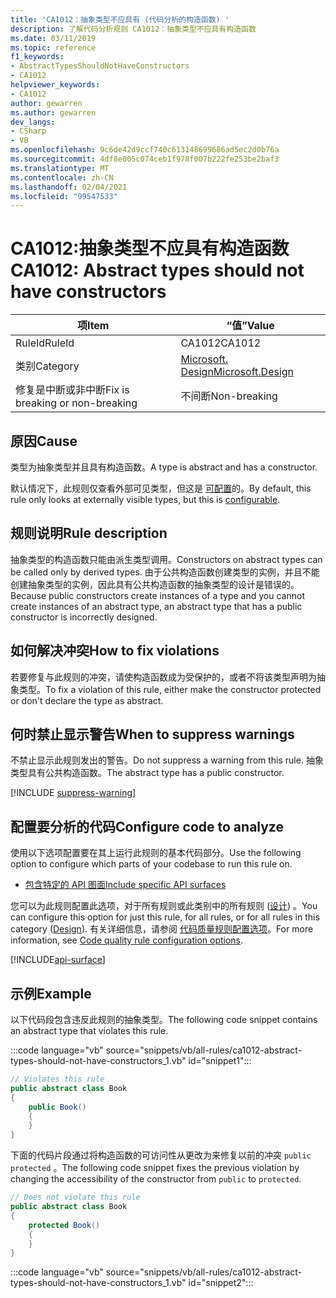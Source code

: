 ```yaml
---
title: 'CA1012：抽象类型不应具有 (代码分析的构造函数) '
description: 了解代码分析规则 CA1012：抽象类型不应具有构造函数
ms.date: 03/11/2019
ms.topic: reference
f1_keywords:
- AbstractTypesShouldNotHaveConstructors
- CA1012
helpviewer_keywords:
- CA1012
author: gewarren
ms.author: gewarren
dev_langs:
- CSharp
- VB
ms.openlocfilehash: 9c6de42d9ccf740c613148699686ad5ec2d0b76a
ms.sourcegitcommit: 4df8e005c074ceb1f978f007b222fe253be2baf3
ms.translationtype: MT
ms.contentlocale: zh-CN
ms.lasthandoff: 02/04/2021
ms.locfileid: "99547533"
---
```

# <a name="ca1012-abstract-types-should-not-have-constructors"></a><span data-ttu-id="d5fb5-103">CA1012:抽象类型不应具有构造函数</span><span class="sxs-lookup"><span data-stu-id="d5fb5-103">CA1012: Abstract types should not have constructors</span></span>

| <span data-ttu-id="d5fb5-104">项</span><span class="sxs-lookup"><span data-stu-id="d5fb5-104">Item</span></span>                                     | <span data-ttu-id="d5fb5-105">“值”</span><span class="sxs-lookup"><span data-stu-id="d5fb5-105">Value</span></span>            |
|------------------------------------------|------------------|
| <span data-ttu-id="d5fb5-106">RuleId</span><span class="sxs-lookup"><span data-stu-id="d5fb5-106">RuleId</span></span>                                   | <span data-ttu-id="d5fb5-107">CA1012</span><span class="sxs-lookup"><span data-stu-id="d5fb5-107">CA1012</span></span>           |
| <span data-ttu-id="d5fb5-108">类别</span><span class="sxs-lookup"><span data-stu-id="d5fb5-108">Category</span></span>                                 | [<span data-ttu-id="d5fb5-109">Microsoft. Design</span><span class="sxs-lookup"><span data-stu-id="d5fb5-109">Microsoft.Design</span></span>](design-warnings.md) |
| <span data-ttu-id="d5fb5-110">修复是中断或非中断</span><span class="sxs-lookup"><span data-stu-id="d5fb5-110">Fix is breaking or non-breaking</span></span> | <span data-ttu-id="d5fb5-111">不间断</span><span class="sxs-lookup"><span data-stu-id="d5fb5-111">Non-breaking</span></span>     |

## <a name="cause"></a><span data-ttu-id="d5fb5-112">原因</span><span class="sxs-lookup"><span data-stu-id="d5fb5-112">Cause</span></span>

<span data-ttu-id="d5fb5-113">类型为抽象类型并且具有构造函数。</span><span class="sxs-lookup"><span data-stu-id="d5fb5-113">A type is abstract and has a constructor.</span></span>

<span data-ttu-id="d5fb5-114">默认情况下，此规则仅查看外部可见类型，但这是 [可配置](#configure-code-to-analyze)的。</span><span class="sxs-lookup"><span data-stu-id="d5fb5-114">By default, this rule only looks at externally visible types, but this is [configurable](#configure-code-to-analyze).</span></span>

## <a name="rule-description"></a><span data-ttu-id="d5fb5-115">规则说明</span><span class="sxs-lookup"><span data-stu-id="d5fb5-115">Rule description</span></span>

<span data-ttu-id="d5fb5-116">抽象类型的构造函数只能由派生类型调用。</span><span class="sxs-lookup"><span data-stu-id="d5fb5-116">Constructors on abstract types can be called only by derived types.</span></span> <span data-ttu-id="d5fb5-117">由于公共构造函数创建类型的实例，并且不能创建抽象类型的实例，因此具有公共构造函数的抽象类型的设计是错误的。</span><span class="sxs-lookup"><span data-stu-id="d5fb5-117">Because public constructors create instances of a type and you cannot create instances of an abstract type, an abstract type that has a public constructor is incorrectly designed.</span></span>

## <a name="how-to-fix-violations"></a><span data-ttu-id="d5fb5-118">如何解决冲突</span><span class="sxs-lookup"><span data-stu-id="d5fb5-118">How to fix violations</span></span>

<span data-ttu-id="d5fb5-119">若要修复与此规则的冲突，请使构造函数成为受保护的，或者不将该类型声明为抽象类型。</span><span class="sxs-lookup"><span data-stu-id="d5fb5-119">To fix a violation of this rule, either make the constructor protected or don't declare the type as abstract.</span></span>

## <a name="when-to-suppress-warnings"></a><span data-ttu-id="d5fb5-120">何时禁止显示警告</span><span class="sxs-lookup"><span data-stu-id="d5fb5-120">When to suppress warnings</span></span>

<span data-ttu-id="d5fb5-121">不禁止显示此规则发出的警告。</span><span class="sxs-lookup"><span data-stu-id="d5fb5-121">Do not suppress a warning from this rule.</span></span> <span data-ttu-id="d5fb5-122">抽象类型具有公共构造函数。</span><span class="sxs-lookup"><span data-stu-id="d5fb5-122">The abstract type has a public constructor.</span></span>

[!INCLUDE [suppress-warning](../../../../includes/code-analysis/suppress-warning.md)]

## <a name="configure-code-to-analyze"></a><span data-ttu-id="d5fb5-123">配置要分析的代码</span><span class="sxs-lookup"><span data-stu-id="d5fb5-123">Configure code to analyze</span></span>

<span data-ttu-id="d5fb5-124">使用以下选项配置要在其上运行此规则的基本代码部分。</span><span class="sxs-lookup"><span data-stu-id="d5fb5-124">Use the following option to configure which parts of your codebase to run this rule on.</span></span>

- [<span data-ttu-id="d5fb5-125">包含特定的 API 图面</span><span class="sxs-lookup"><span data-stu-id="d5fb5-125">Include specific API surfaces</span></span>](#include-specific-api-surfaces)

<span data-ttu-id="d5fb5-126">您可以为此规则配置此选项，对于所有规则或此类别中的所有规则 ([设计](design-warnings.md)) 。</span><span class="sxs-lookup"><span data-stu-id="d5fb5-126">You can configure this option for just this rule, for all rules, or for all rules in this category ([Design](design-warnings.md)).</span></span> <span data-ttu-id="d5fb5-127">有关详细信息，请参阅 [代码质量规则配置选项](../code-quality-rule-options.md)。</span><span class="sxs-lookup"><span data-stu-id="d5fb5-127">For more information, see [Code quality rule configuration options](../code-quality-rule-options.md).</span></span>

[!INCLUDE[api-surface](~/includes/code-analysis/api-surface.md)]

## <a name="example"></a><span data-ttu-id="d5fb5-128">示例</span><span class="sxs-lookup"><span data-stu-id="d5fb5-128">Example</span></span>

<span data-ttu-id="d5fb5-129">以下代码段包含违反此规则的抽象类型。</span><span class="sxs-lookup"><span data-stu-id="d5fb5-129">The following code snippet contains an abstract type that violates this rule.</span></span>

:::code language="vb" source="snippets/vb/all-rules/ca1012-abstract-types-should-not-have-constructors_1.vb" id="snippet1":::

```csharp
// Violates this rule
public abstract class Book
{
    public Book()
    {
    }
}
```

<span data-ttu-id="d5fb5-130">下面的代码片段通过将构造函数的可访问性从更改为来修复以前的冲突 `public` `protected` 。</span><span class="sxs-lookup"><span data-stu-id="d5fb5-130">The following code snippet fixes the previous violation by changing the accessibility of the constructor from `public` to `protected`.</span></span>

```csharp
// Does not violate this rule
public abstract class Book
{
    protected Book()
    {
    }
}
```

:::code language="vb" source="snippets/vb/all-rules/ca1012-abstract-types-should-not-have-constructors_1.vb" id="snippet2":::
